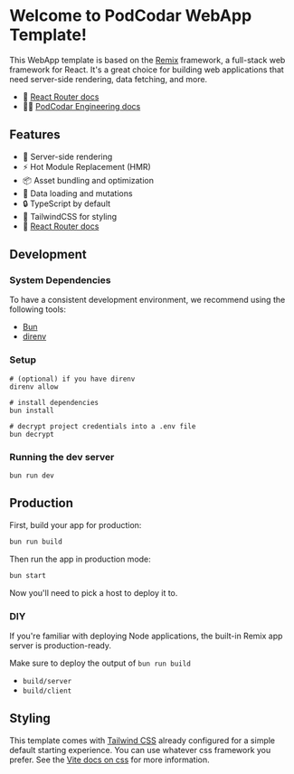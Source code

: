 # Welcome to PodCodar WebApp Template!

This WebApp template is based on the [Remix](https://remix.run/) framework, a full-stack web framework for React. It's a great choice for building web applications that need server-side rendering, data fetching, and more.

- 📖 [React Router docs](https://reactrouter.com/start/home)
- 🧑‍💻 [PodCodar Engineering docs](https://podcodar.github.io/webapp)

## Features

- 🚀 Server-side rendering
- ⚡️ Hot Module Replacement (HMR)
- 📦 Asset bundling and optimization
- 🔄 Data loading and mutations
- 🔒 TypeScript by default
- 🎉 TailwindCSS for styling
- 📖 [React Router docs](https://reactrouter.com/)

## Development

### System Dependencies

To have a consistent development environment, we recommend using the following tools:

- [Bun](https://bun.sh)
- [direnv](https://direnv.net/)

### Setup

```shellscript
# (optional) if you have direnv
direnv allow

# install dependencies
bun install

# decrypt project credentials into a .env file
bun decrypt
```

### Running the dev server

```shellscript
bun run dev
```

## Production

First, build your app for production:

```sh
bun run build
```

Then run the app in production mode:

```sh
bun start
```

Now you'll need to pick a host to deploy it to.

### DIY

If you're familiar with deploying Node applications, the built-in Remix app server is production-ready.

Make sure to deploy the output of `bun run build`

- `build/server`
- `build/client`

## Styling

This template comes with [Tailwind CSS](https://tailwindcss.com/) already configured for a simple default starting experience. You can use whatever css framework you prefer. See the [Vite docs on css](https://vitejs.dev/guide/features.html#css) for more information.
